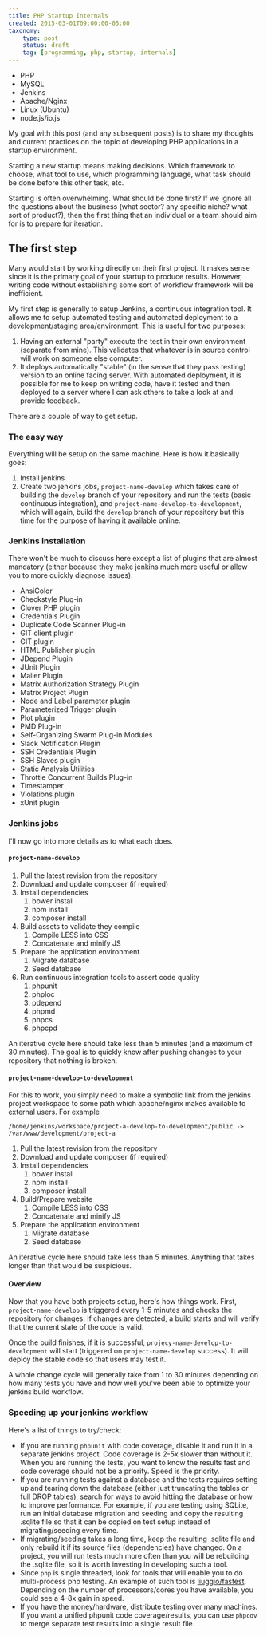 ```yaml
---
title: PHP Startup Internals
created: 2015-03-01T09:00:00-05:00
taxonomy:
    type: post
    status: draft
    tag: [programming, php, startup, internals]
---
```


* PHP
* MySQL
* Jenkins
* Apache/Nginx
* Linux (Ubuntu)
* node.js/io.js

My goal with this post (and any subsequent posts) is to share my thoughts and current practices on the topic of developing PHP applications in a startup environment.

Starting a new startup means making decisions. Which framework to choose, what tool to use, which programming language, what task should be done before this other task, etc.

Starting is often overwhelming. What should be done first? If we ignore all the questions about the business (what sector? any specific niche? what sort of product?), then the first thing that an individual or a team should aim for is to prepare for iteration.

## The first step

Many would start by working directly on their first project. It makes sense since it is the primary goal of your startup to produce results. However, writing code without establishing some sort of workflow framework will be inefficient.

My first step is generally to setup Jenkins, a continuous integration tool. It allows me to setup automated testing and automated deployment to a development/staging area/environment. This is useful for two purposes:

1. Having an external "party" execute the test in their own environment (separate from mine). This validates that whatever is in source control will work on someone else computer.
2. It deploys automatically "stable" (in the sense that they pass testing) version to an online facing server. With automated deployment, it is possible for me to keep on writing code, have it tested and then deployed to a server where I can ask others to take a look at and provide feedback.

There are a couple of way to get setup.

### The easy way

Everything will be setup on the same machine. Here is how it basically goes:

1. Install jenkins
2. Create two jenkins jobs, `project-name-develop` which takes care of building the `develop` branch of your repository and run the tests (basic continuous integration), and `project-name-develop-to-development`, which will again, build the `develop` branch of your repository but this time for the purpose of having it available online.

### Jenkins installation

There won't be much to discuss here except a list of plugins that are almost mandatory (either because they make jenkins much more useful or allow you to more quickly diagnose issues).

* AnsiColor
* Checkstyle Plug-in
* Clover PHP plugin
* Credentials Plugin
* Duplicate Code Scanner Plug-in
* GIT client plugin
* GIT plugin
* HTML Publisher plugin
* JDepend Plugin
* JUnit Plugin
* Mailer Plugin
* Matrix Authorization Strategy Plugin
* Matrix Project Plugin
* Node and Label parameter plugin
* Parameterized Trigger plugin
* Plot plugin
* PMD Plug-in
* Self-Organizing Swarm Plug-in Modules
* Slack Notification Plugin
* SSH Credentials Plugin
* SSH Slaves plugin
* Static Analysis Utilities
* Throttle Concurrent Builds Plug-in
* Timestamper
* Violations plugin
* xUnit plugin

### Jenkins jobs

I'll now go into more details as to what each does.

#### `project-name-develop`

1. Pull the latest revision from the repository
2. Download and update composer (if required)
3. Install dependencies
    1. bower install
    2. npm install
    3. composer install
4. Build assets to validate they compile
    1. Compile LESS into CSS
    2. Concatenate and minify JS
5. Prepare the application environment
    1. Migrate database
    2. Seed database
6. Run continuous integration tools to assert code quality
    1. phpunit
    2. phploc
    3. pdepend
    4. phpmd
    5. phpcs
    6. phpcpd

An iterative cycle here should take less than 5 minutes (and a maximum of 30 minutes). The goal is to quickly know after pushing changes to your repository that nothing is broken.

#### `project-name-develop-to-development`

For this to work, you simply need to make a symbolic link from the jenkins project workspace to some path which apache/nginx makes available to external users. For example

`/home/jenkins/workspace/project-a-develop-to-development/public -> /var/www/development/project-a`

1. Pull the latest revision from the repository
2. Download and update composer (if required)
3. Install dependencies
    1. bower install
    2. npm install
    3. composer install
4. Build/Prepare website
    1. Compile LESS into CSS
    2. Concatenate and minify JS
5. Prepare the application environment
    1. Migrate database
    2. Seed database

An iterative cycle here should take less than 5 minutes. Anything that takes longer than that would be suspicious.

#### Overview

Now that you have both projects setup, here's how things work. First, `project-name-develop` is triggered every 1-5 minutes and checks the repository for changes. If changes are detected, a build starts and will verify that the current state of the code is valid.

Once the build finishes, if it is successful, `projecy-name-develop-to-development` will start (triggered on `project-name-develop` success). It will deploy the stable code so that users may test it.

A whole change cycle will generally take from 1 to 30 minutes depending on how many tests you have and how well you've been able to optimize your jenkins build workflow.

### Speeding up your jenkins workflow

Here's a list of things to try/check:

* If you are running `phpunit` with code coverage, disable it and run it in a separate jenkins project. Code coverage is 2-5x slower than without it. When you are running the tests, you want to know the results fast and code coverage should not be a priority. Speed is the priority.
* If you are running tests against a database and the tests requires setting up and tearing down the database (either just truncating the tables or full DROP tables), search for ways to avoid hitting the database or how to improve performance. For example, if you are testing using SQLite, run an initial database migration and seeding and copy the resulting .sqlite file so that it can be copied on test setup instead of migrating/seeding every time.
* If migrating/seeding takes a long time, keep the resulting .sqlite file and only rebuild it if its source files (dependencies) have changed. On a project, you will run tests much more often than you will be rebuilding the .sqlite file, so it is worth investing in developing such a tool.
* Since `php` is single threaded, look for tools that will enable you to do multi-process php testing. An example of such tool is [liuggio/fastest](https://github.com/liuggio/fastest). Depending on the number of processors/cores you have available, you could see a 4-8x gain in speed.
* If you have the money/hardware, distribute testing over many machines. If you want a unified phpunit code coverage/results, you can use `phpcov` to merge separate test results into a single result file.
